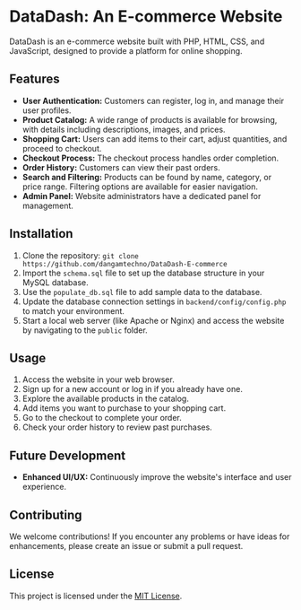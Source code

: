 # DataDash: An E-commerce Website

DataDash is an e-commerce website built with PHP, HTML, CSS, and JavaScript, designed to provide a platform for online shopping.

## Features

- **User Authentication:** Customers can register, log in, and manage their user profiles.
- **Product Catalog:** A wide range of products is available for browsing, with details including descriptions, images, and prices.
- **Shopping Cart:**  Users can add items to their cart, adjust quantities, and proceed to checkout.
- **Checkout Process:**  The checkout process handles order completion. 
- **Order History:** Customers can view their past orders.
- **Search and Filtering:**  Products can be found by name, category, or price range. Filtering options are available for easier navigation.
- **Admin Panel:**  Website administrators have a dedicated panel for management.

## Installation

1. Clone the repository: `git clone https://github.com/dangamtechno/DataDash-E-commerce`
2. Import the `schema.sql` file to set up the database structure in your MySQL database.
3. Use the `populate_db.sql` file to add sample data to the database.
4. Update the database connection settings in `backend/config/config.php` to match your environment.
5. Start a local web server (like Apache or Nginx) and access the website by navigating to the `public` folder. 

## Usage

1. Access the website in your web browser.
2. Sign up for a new account or log in if you already have one.
3. Explore the available products in the catalog.
4. Add items you want to purchase to your shopping cart.
5. Go to the checkout to complete your order. 
6. Check your order history to review past purchases. 

## Future Development

- **Enhanced UI/UX:** Continuously improve the website's interface and user experience.

## Contributing

We welcome contributions! If you encounter any problems or have ideas for enhancements, please create an issue or submit a pull request.

## License

This project is licensed under the [MIT License](LICENSE).
